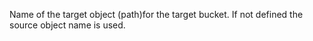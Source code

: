 Name of the target object (path)for the target bucket. If not defined the source object name is used.